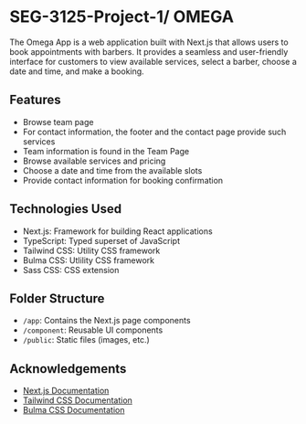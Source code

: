# SEG-3125-Project-1/ OMEGA

The Omega App is a web application built with Next.js that allows users to book appointments with barbers. It provides a seamless and user-friendly interface for customers to view available services, select a barber, choose a date and time, and make a booking.

## Features

- Browse team page
- For contact information, the footer and the contact page provide such services
- Team information is found in the Team Page
- Browse available services and pricing
- Choose a date and time from the available slots
- Provide contact information for booking confirmation

## Technologies Used

- Next.js: Framework for building React applications
- TypeScript: Typed superset of JavaScript
- Tailwind CSS: Utility CSS framework
- Bulma CSS: Utlility CSS framework
- Sass CSS: CSS extension


## Folder Structure

- `/app`: Contains the Next.js page components
- `/component`: Reusable UI components
- `/public`: Static files (images, etc.)

## Acknowledgements

- [Next.js Documentation](https://nextjs.org/docs)
- [Tailwind CSS Documentation](https://tailwindcss.com/docs)
- [Bulma CSS Documentation](https://bulma.io/)
